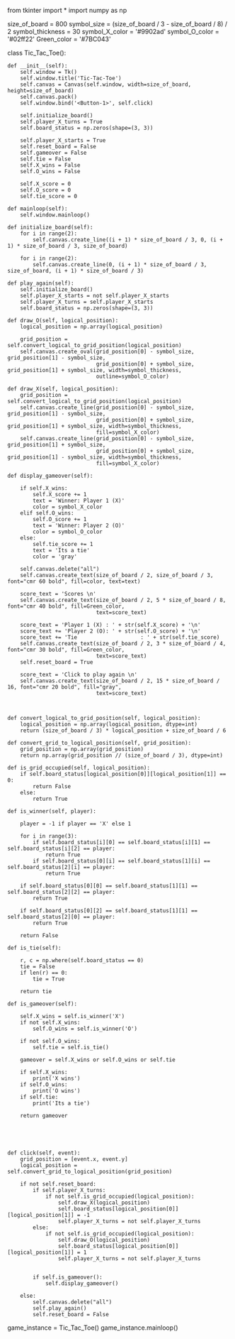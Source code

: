 from tkinter import *
import numpy as np

size_of_board = 800
symbol_size = (size_of_board / 3 - size_of_board / 8) / 2
symbol_thickness = 30
symbol_X_color = '#9902ad'
symbol_O_color = '#02ff22'
Green_color = '#7BC043'


class Tic_Tac_Toe():

    def __init__(self):
        self.window = Tk()
        self.window.title('Tic-Tac-Toe')
        self.canvas = Canvas(self.window, width=size_of_board, height=size_of_board)
        self.canvas.pack()
        self.window.bind('<Button-1>', self.click)

        self.initialize_board()
        self.player_X_turns = True
        self.board_status = np.zeros(shape=(3, 3))

        self.player_X_starts = True
        self.reset_board = False
        self.gameover = False
        self.tie = False
        self.X_wins = False
        self.O_wins = False

        self.X_score = 0
        self.O_score = 0
        self.tie_score = 0

    def mainloop(self):
        self.window.mainloop()

    def initialize_board(self):
        for i in range(2):
            self.canvas.create_line((i + 1) * size_of_board / 3, 0, (i + 1) * size_of_board / 3, size_of_board)

        for i in range(2):
            self.canvas.create_line(0, (i + 1) * size_of_board / 3, size_of_board, (i + 1) * size_of_board / 3)

    def play_again(self):
        self.initialize_board()
        self.player_X_starts = not self.player_X_starts
        self.player_X_turns = self.player_X_starts
        self.board_status = np.zeros(shape=(3, 3))

    def draw_O(self, logical_position):
        logical_position = np.array(logical_position)

        grid_position = self.convert_logical_to_grid_position(logical_position)
        self.canvas.create_oval(grid_position[0] - symbol_size, grid_position[1] - symbol_size,
                                grid_position[0] + symbol_size, grid_position[1] + symbol_size, width=symbol_thickness,
                                outline=symbol_O_color)

    def draw_X(self, logical_position):
        grid_position = self.convert_logical_to_grid_position(logical_position)
        self.canvas.create_line(grid_position[0] - symbol_size, grid_position[1] - symbol_size,
                                grid_position[0] + symbol_size, grid_position[1] + symbol_size, width=symbol_thickness,
                                fill=symbol_X_color)
        self.canvas.create_line(grid_position[0] - symbol_size, grid_position[1] + symbol_size,
                                grid_position[0] + symbol_size, grid_position[1] - symbol_size, width=symbol_thickness,
                                fill=symbol_X_color)

    def display_gameover(self):

        if self.X_wins:
            self.X_score += 1
            text = 'Winner: Player 1 (X)'
            color = symbol_X_color
        elif self.O_wins:
            self.O_score += 1
            text = 'Winner: Player 2 (O)'
            color = symbol_O_color
        else:
            self.tie_score += 1
            text = 'Its a tie'
            color = 'gray'

        self.canvas.delete("all")
        self.canvas.create_text(size_of_board / 2, size_of_board / 3, font="cmr 60 bold", fill=color, text=text)

        score_text = 'Scores \n'
        self.canvas.create_text(size_of_board / 2, 5 * size_of_board / 8, font="cmr 40 bold", fill=Green_color,
                                text=score_text)

        score_text = 'Player 1 (X) : ' + str(self.X_score) + '\n'
        score_text += 'Player 2 (O): ' + str(self.O_score) + '\n'
        score_text += 'Tie                    : ' + str(self.tie_score)
        self.canvas.create_text(size_of_board / 2, 3 * size_of_board / 4, font="cmr 30 bold", fill=Green_color,
                                text=score_text)
        self.reset_board = True

        score_text = 'Click to play again \n'
        self.canvas.create_text(size_of_board / 2, 15 * size_of_board / 16, font="cmr 20 bold", fill="gray",
                                text=score_text)



    def convert_logical_to_grid_position(self, logical_position):
        logical_position = np.array(logical_position, dtype=int)
        return (size_of_board / 3) * logical_position + size_of_board / 6

    def convert_grid_to_logical_position(self, grid_position):
        grid_position = np.array(grid_position)
        return np.array(grid_position // (size_of_board / 3), dtype=int)

    def is_grid_occupied(self, logical_position):
        if self.board_status[logical_position[0]][logical_position[1]] == 0:
            return False
        else:
            return True

    def is_winner(self, player):

        player = -1 if player == 'X' else 1

        for i in range(3):
            if self.board_status[i][0] == self.board_status[i][1] == self.board_status[i][2] == player:
                return True
            if self.board_status[0][i] == self.board_status[1][i] == self.board_status[2][i] == player:
                return True

        if self.board_status[0][0] == self.board_status[1][1] == self.board_status[2][2] == player:
            return True

        if self.board_status[0][2] == self.board_status[1][1] == self.board_status[2][0] == player:
            return True

        return False

    def is_tie(self):

        r, c = np.where(self.board_status == 0)
        tie = False
        if len(r) == 0:
            tie = True

        return tie

    def is_gameover(self):

        self.X_wins = self.is_winner('X')
        if not self.X_wins:
            self.O_wins = self.is_winner('O')

        if not self.O_wins:
            self.tie = self.is_tie()

        gameover = self.X_wins or self.O_wins or self.tie

        if self.X_wins:
            print('X wins')
        if self.O_wins:
            print('O wins')
        if self.tie:
            print('Its a tie')

        return gameover





    def click(self, event):
        grid_position = [event.x, event.y]
        logical_position = self.convert_grid_to_logical_position(grid_position)

        if not self.reset_board:
            if self.player_X_turns:
                if not self.is_grid_occupied(logical_position):
                    self.draw_X(logical_position)
                    self.board_status[logical_position[0]][logical_position[1]] = -1
                    self.player_X_turns = not self.player_X_turns
            else:
                if not self.is_grid_occupied(logical_position):
                    self.draw_O(logical_position)
                    self.board_status[logical_position[0]][logical_position[1]] = 1
                    self.player_X_turns = not self.player_X_turns


            if self.is_gameover():
                self.display_gameover()

        else:
            self.canvas.delete("all")
            self.play_again()
            self.reset_board = False


game_instance = Tic_Tac_Toe()
game_instance.mainloop()
